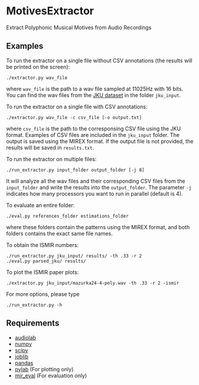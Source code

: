 MotivesExtractor
================

Extract Polyphonic Musical Motives from Audio Recordings

Examples
--------

To run the extractor on a single file without CSV annotations (the results
will be printed on the screen):
    
    ./extractor.py wav_file

where `wav_file` is the path to a wav file sampled at 11025Hz with 16 bits.
You can find the wav files from the [JKU dataset](https://dl.dropbox.com/u/11997856/JKU/JKUPDD-Aug2013.zip)
in the folder `jku_input`.

To run the extractor on a single file with CSV annotations:
    
    ./extractor.py wav_file -c csv_file [-o output.txt]

where `csv_file` is the path to the corresponsing CSV file using the JKU format.
Examples of CSV files are included in the `jku_input` folder. The output is
saved using the MIREX format. If the output file is not provided, 
the results will be saved in `results.txt`.

To run the extractor on multiple files:

    ./run_extractor.py input_folder output_folder [-j 8]

It will analyze all the wav files and their corresponding CSV files from the
`input_folder` and write the results into the `output_folder`. The parameter 
`-j` indicates how many processors you want to run in parallel (default is 4).

To evaluate an entire folder:

    ./eval.py references_folder estimations_folder

where these folders contain the patterns using the MIREX format, and both
folders contains the exact same file names.

To obtain the ISMIR numbers:
    
    ./run_extractor.py jku_input/ results/ -th .33 -r 2
    ./eval.py parsed_jku/ results/

To plot the ISMIR paper plots:

    ./extractor.py jku_input/mazurka24-4-poly.wav -th .33 -r 2 -ismir

For more options, please type

    ./run_extractor.py -h


Requirements
------------

* [audiolab](https://pypi.python.org/pypi/scikits.audiolab/)
* [numpy](http://www.numpy.org/)
* [scipy](http://www.scipy.org/)
* [joblib](https://pythonhosted.org/joblib/)
* [pandas](http://pandas.pydata.org/)
* [pylab](http://wiki.scipy.org/PyLab) (For plotting only)
* [mir_eval](https://github.com/craffel/mir_eval) (For evaluation only)
